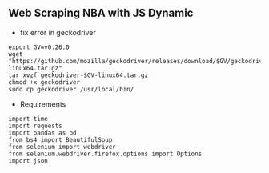 ## Web Scraping NBA with JS Dynamic

- fix error in geckodriver

```
export GV=v0.26.0
wget "https://github.com/mozilla/geckodriver/releases/download/$GV/geckodriver-$GV-linux64.tar.gz"
tar xvzf geckodriver-$GV-linux64.tar.gz 
chmod +x geckodriver
sudo cp geckodriver /usr/local/bin/
```

- Requirements 


```
import time
import requests
import pandas as pd
from bs4 import BeautifulSoup
from selenium import webdriver
from selenium.webdriver.firefox.options import Options
import json
``` 
